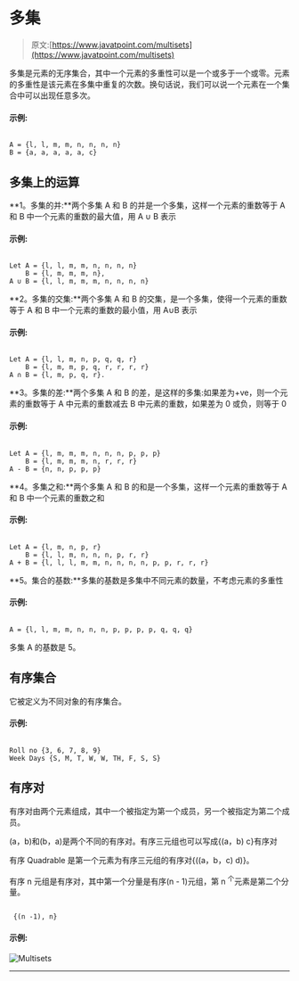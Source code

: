 # 多集

> 原文:[https://www.javatpoint.com/multisets](https://www.javatpoint.com/multisets)

多集是元素的无序集合，其中一个元素的多重性可以是一个或多于一个或零。元素的多重性是该元素在多集中重复的次数。换句话说，我们可以说一个元素在一个集合中可以出现任意多次。

#### 示例:

```

A = {l, l, m, m, n, n, n, n}
B = {a, a, a, a, a, c}

```

## 多集上的运算

**1。多集的并:**两个多集 A 和 B 的并是一个多集，这样一个元素的重数等于 A 和 B 中一个元素的重数的最大值，用 A ∪ B 表示

#### 示例:

```

Let A = {l, l, m, m, n, n, n, n}
    B = {l, m, m, m, n}, 
A ∪ B = {l, l, m, m, m, n, n, n, n}

```

**2。多集的交集:**两个多集 A 和 B 的交集，是一个多集，使得一个元素的重数等于 A 和 B 中一个元素的重数的最小值，用 A∪B 表示

#### 示例:

```

Let A = {l, l, m, n, p, q, q, r}
    B = {l, m, m, p, q, r, r, r, r}
A ∩ B = {l, m, p, q, r}.

```

**3。多集的差:**两个多集 A 和 B 的差，是这样的多集:如果差为+ve，则一个元素的重数等于 A 中元素的重数减去 B 中元素的重数，如果差为 0 或负，则等于 0

#### 示例:

```

Let A = {l, m, m, m, n, n, n, p, p, p}
    B = {l, m, m, m, n, r, r, r}
A - B = {n, n, p, p, p}

```

**4。多集之和:**两个多集 A 和 B 的和是一个多集，这样一个元素的重数等于 A 和 B 中一个元素的重数之和

#### 示例:

```

Let A = {l, m, n, p, r}
    B = {l, l, m, n, n, n, p, r, r}
A + B = {l, l, l, m, m, n, n, n, n, p, p, r, r, r}

```

**5。集合的基数:**多集的基数是多集中不同元素的数量，不考虑元素的多重性

#### 示例:

```

A = {l, l, m, m, n, n, n, p, p, p, p, q, q, q}

```

多集 A 的基数是 5。

## 有序集合

它被定义为不同对象的有序集合。

#### 示例:

```

Roll no {3, 6, 7, 8, 9}
Week Days {S, M, T, W, W, TH, F, S, S}

```

## 有序对

有序对由两个元素组成，其中一个被指定为第一个成员，另一个被指定为第二个成员。

(a，b)和(b，a)是两个不同的有序对。有序三元组也可以写成{(a，b) c}有序对

有序 Quadrable 是第一个元素为有序三元组的有序对{((a，b，c) d)}。

有序 n 元组是有序对，其中第一个分量是有序(n - 1)元组，第 n <sup>个</sup>元素是第二个分量。

```

 {(n -1), n}

```

#### 示例:

![Multisets](../Images/8fc3cc90428dca5e06a1b1608e6b13f2.png)

* * *